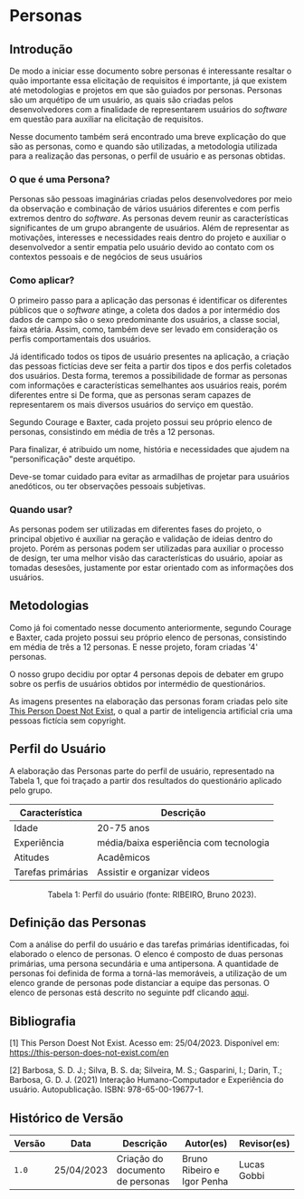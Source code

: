 # Personas

## Introdução

De modo a iniciar esse documento sobre personas é interessante resaltar o quão importante essa elicitação de requisitos é importante, já que existem até metodologias e projetos em que são guiados por personas. Personas são um arquétipo de um usuário, as quais são criadas pelos desenvolvedores com a finalidade de representarem usuários do _software_ em questão para auxiliar na elicitação de requisitos.

Nesse documento também será encontrado uma breve explicação do que são as personas, como e quando são utilizadas, a metodologia utilizada para a realização das personas, o perfil de usuário e as personas obtidas.

### O que é uma Persona?

Personas são pessoas imaginárias criadas pelos desenvolvedores por meio da observação e combinação de vários usuários diferentes e com perfis extremos dentro do _software_. As personas devem reunir as características significantes de um grupo abrangente de usuários. Além de representar as motivações, interesses e necessidades reais dentro do projeto e auxiliar o desenvolvedor a sentir empatia pelo usuário devido ao contato com os contextos pessoais e de negócios de seus usuários

### Como aplicar?

O primeiro passo para a aplicação das personas é identificar os diferentes públicos que o _software_ atinge, a coleta dos dados a por intermédio dos dados de campo são o sexo predominante dos usuários, a classe social, faixa etária. Assim, como, também deve ser levado em consideração os perfis comportamentais dos usuários.

Já identificado todos os tipos de usuário presentes na aplicação, a criação das pessoas fictícias deve ser feita a partir dos tipos e dos perfis coletados dos usuários. Desta forma, teremos a possibilidade de formar as personas com informações e características semelhantes aos usuários reais, porém diferentes entre si De forma, que as personas seram capazes de representarem os mais diversos usuários do serviço em questão.

Segundo Courage e Baxter, cada projeto possui seu próprio elenco de personas, consistindo em média de três a 12 personas.

Para finalizar, é atribuido um nome, história e necessidades que ajudem na “personificação" deste arquétipo.

Deve-se tomar cuidado para evitar as armadilhas de projetar para usuários anedóticos, ou ter observações pessoais subjetivas.

### Quando usar?

As personas podem ser utilizadas em diferentes fases do projeto, o principal objetivo é auxiliar na geração e validação de ideias dentro do projeto. Porém as personas podem ser utilizadas para auxiliar o processo de design, ter uma melhor visão das características do usuário, apoiar as tomadas desesões, justamente por estar orientado com as informações dos usuários.


## Metodologias

Como já foi comentado nesse documento anteriormente, segundo Courage e Baxter, cada projeto possui seu próprio elenco de personas, consistindo em média de três a 12 personas. E nesse projeto, foram criadas '4' personas.

O nosso grupo decidiu por optar 4 personas depois de debater em grupo sobre os perfis de usuários obtidos por intermédio de questionários.

As imagens presentes na elaboração das personas foram criadas pelo site [This Person Doest Not Exist](https://this-person-does-not-exist.com/en), o qual a partir de inteligencia artificial cria uma pessoas fictícia sem copyright.

## Perfil do Usuário

A elaboração das Personas parte do perfil de usuário, representado na Tabela 1, que foi traçado a partir dos resultados do questionário aplicado pelo grupo.

| Característica    | Descrição                                                                    |
| ----------------- | ---------------------------------------------------------------------------- |
| Idade             | 20-75 anos                                                                   |
| Experiência       | média/baixa esperiência com tecnologia                                       |
| Atitudes          | Acadêmicos                                                                   |
| Tarefas primárias | Assistir e organizar videos                                                  |

<div style="text-align: center">
<p>Tabela 1: Perfil do usuário (fonte: RIBEIRO, Bruno 2023).</p>
</div>

## Definição das Personas

Com a análise do perfil do usuário e das tarefas primárias identificadas, foi elaborado o elenco de personas. O elenco é composto de duas personas primárias, uma persona secundária e uma antipersona. A quantidade de personas foi definida de forma a torná-las memoráveis, a utilização de um elenco grande de personas pode distanciar a equipe das personas. O elenco de personas está descrito no seguinte pdf clicando [aqui](https://github.com/Requisitos-de-Software/2023.1-VLC/tree/master/docs/elicitacao/personas.pdf).

## Bibliografia

[1] This Person Doest Not Exist. Acesso em: 25/04/2023. Disponível em: <https://this-person-does-not-exist.com/en> <br>

[2] Barbosa, S. D. J.; Silva, B. S. da; Silveira, M. S.; Gasparini, I.; Darin, T.; Barbosa, G. D. J. (2021) Interação Humano-Computador e Experiência do usuário. Autopublicação. ISBN: 978-65-00-19677-1.

## Histórico de Versão

| Versão | Data       | Descrição                        | Autor(es)                  | Revisor(es) |
| ------ | ---------- | -------------------------------- | -------------------------- | ----------- |
| `1.0`  | 25/04/2023 | Criação do documento de personas | Bruno Ribeiro e Igor Penha | Lucas Gobbi |